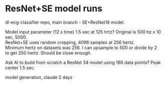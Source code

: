 # ResNet+SE model runs  

dl-ecg-classifier repo, main branch - SE+ResNet18 model.  

Model input parameter (12 x time)  1.5 sec at 125 hrtz? Original is 500 hz x 10 sec, 5000.  
ResNet+SE uses random cropping, 4096 samples at 256 hertz.  
Minimum hertz on datasets was 256. I can upsample to 500 or divide by 2 to get 250 hertz. Should be close enough.  

Ask AI to build from scratch a ResNet 34 model using 186 data points? Peak center 1.5 sec.  

model generation, claude 2 days

